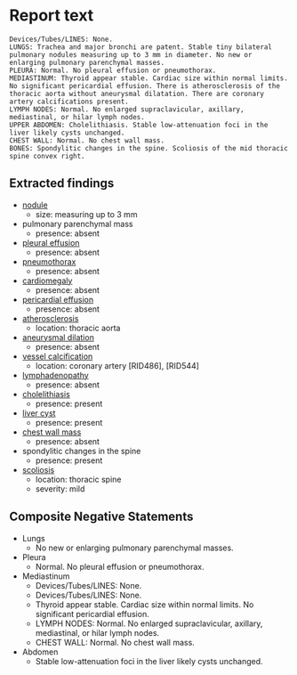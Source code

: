 # Report text

```text
Devices/Tubes/LINES: None.
LUNGS: Trachea and major bronchi are patent. Stable tiny bilateral pulmonary nodules measuring up to 3 mm in diameter. No new or enlarging pulmonary parenchymal masses.
PLEURA: Normal. No pleural effusion or pneumothorax.
MEDIASTINUM: Thyroid appear stable. Cardiac size within normal limits. No significant pericardial effusion. There is atherosclerosis of the thoracic aorta without aneurysmal dilatation. There are coronary artery calcifications present.
LYMPH NODES: Normal. No enlarged supraclavicular, axillary, mediastinal, or hilar lymph nodes.
UPPER ABDOMEN: Cholelithiasis. Stable low-attenuation foci in the liver likely cysts unchanged.
CHEST WALL: Normal. No chest wall mass.
BONES: Spondylitic changes in the spine. Scoliosis of the mid thoracic spine convex right.
```

## Extracted findings

- [nodule](../../definitions/hood/adrenal-nodule.json)
  - size: measuring up to 3 mm
- pulmonary parenchymal mass
  - presence: absent
- [pleural effusion](../../definitions/hood/pleural-effusion.json)
  - presence: absent
- [pneumothorax](../../definitions/hood/pneumothorax.json)
  - presence: absent
- [cardiomegaly](../../definitions/upmedic/Cardiomegaly.cde.md)
  - presence: absent
- [pericardial effusion](../../definitions/hood/pericardial-effusion.json)
  - presence: absent
- [atherosclerosis](../../definitions/nuance/thoracic_vessel_atherosclerotic_calcification.json)
  - location: thoracic aorta
- [aneurysmal dilation](../../definitions/nuance/aortic_aneurysm_or_dilation.json)
  - presence: absent
- [vessel calcification](../../definitions/nuance/coronary_artery_calcification.json)
  - location: coronary artery \[RID486\], \[RID544\]
- [lymphadenopathy](../../definitions/hood/mediastinal-lymph-nodes.json)
  - presence: absent
- [cholelithiasis](../../definitions/hood/cholelithiasis.json)
  - presence: present
- [liver cyst](../../definitions/nuance/hepatic_and_renal_cysts.json)
  - presence: present
- [chest wall mass](../../definitions/hood/chest-wall.json)  
  - presence: absent
- spondylitic changes in the spine
  - presence: present
- [scoliosis](../../definitions/nuance/thoracic_spine_scoliosis.json)
  - location: thoracic spine
  - severity: mild

## Composite Negative Statements

- Lungs
  - No new or enlarging pulmonary parenchymal masses.
- Pleura
  - Normal. No pleural effusion or pneumothorax.
- Mediastinum
  - Devices/Tubes/LINES: None.
  - Devices/Tubes/LINES: None.
  - Thyroid appear stable. Cardiac size within normal limits. No significant pericardial effusion.
  - LYMPH NODES: Normal. No enlarged supraclavicular, axillary, mediastinal, or hilar lymph nodes.
  - CHEST WALL: Normal. No chest wall mass.
- Abdomen
  - Stable low-attenuation foci in the liver likely cysts unchanged.
